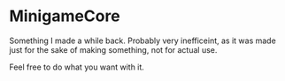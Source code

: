 # MinigameCore
Something I made a while back.
Probably very inefficeint, as it was made just for the sake of making something, not for actual use.

Feel free to do what you want with it.
